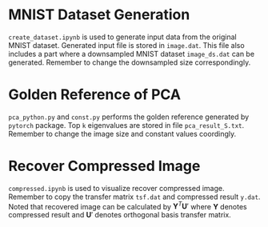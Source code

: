 # MNIST Dataset Generation

`create_dataset.ipynb`  is used to generate input data from the original MNIST dataset. Generated input file is stored in `image.dat`. This file also includes a part where a downsampled MNIST dataset `image_ds.dat` can be generated. Remember to change the downsampled size correspondingly.

# Golden Reference of PCA

`pca_python.py` and `const.py` performs the golden reference generated by `pytorch` package. Top `k` eigenvalues are stored in file `pca_result_S.txt`. Remember to change the image size and constant values coordingly.

# Recover Compressed Image

`compressed.ipynb` is used to visualize recover compressed image. Remember to copy the transfer matrix `tsf.dat` and compressed result `y.dat`. Noted that recovered image can be calculated by $\mathbf{Y}^T \mathbf{U}'$ where $\mathbf{Y}$ denotes compressed result and $\mathbf{U}'$ denotes orthogonal basis transfer matrix.